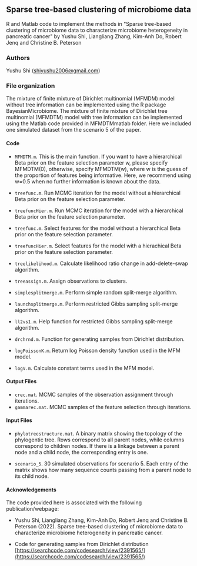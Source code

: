 ## Sparse tree-based clustering of microbiome data
R and Matlab code to implement the methods in "Sparse tree-based clustering of microbiome data to characterize microbiome heterogeneity in pancreatic cancer" by Yushu Shi, Liangliang Zhang, Kim-Anh Do, Robert Jenq and Christine B. Peterson

### Authors
Yushu Shi (shiyushu2006@gmail.com)

### File organization

The mixture of finite mixture of Dirichlet multinomial (MFMDM) model without tree information can be implemented using the R package BayesianMicrobiome. The mixture of finite mixture of Dirichlet tree multinomial (MFMDTM) model with tree information can be implemented using the Matlab code provided in MFMDTMmatlab folder. Here we included one simulated dataset from the scenario 5 of the paper. 

#### Code

- `MFMDTM.m`. This is the main function. If you want to have a hierarchical Beta prior on the feature selection parameter w, please specify MFMDTM(0), otherwise, specify MFMDTM(w), where w is the guess of the proportion of features being informative. Here, we recommend using w=0.5 when no further information is known about the data.

- `treefunc.m`. Run MCMC iteration for the model without a hierarchical Beta prior on the feature selection parameter.

- `treefuncHier.m`. Run MCMC iteration for the model with a hierarchical Beta prior on the feature selection parameter.

- `treefunc.m`. Select features for the model without a hierarchical Beta prior on the feature selection parameter.

- `treefuncHier.m`. Select features for the model with a hierachical Beta prior on the feature selection parameter.

- `treelikelihood.m`. Calculate likelihood ratio change in add-delete-swap algorithm.

- `treeassign.m`. Assign observations to clusters.

- `simplesplitmerge.m`. Perform simple random split-merge algorithm.

- `launchsplitmerge.m`. Perform restricted Gibbs sampling split-merge algorithm.

- `ll2vs1.m`. Help function for restricted Gibbs sampling split-merge algorithm.

- `drchrnd.m`. Function for generating samples from Dirichlet distribution.

- `logPoissonK.m`. Return log Poisson density function used in the MFM model.

- `logV.m`. Calculate constant terms used in the MFM model.

#### Output Files

- `crec.mat`. MCMC samples of the observation assignment through iterations.
- `gammarec.mat`. MCMC samples of the feature selection through iterations.

#### Input Files
- `phylotreestructure.mat`. A binary matrix showing the topology of the phylogentic tree. Rows correspond to all parent nodes, while columns correspond to children nodes. If there is a linkage between a parent node and a child node, the corresponding entry is one.

- `scenario_5`. 30 simulated observations for scenario 5. Each entry of the matrix shows how many sequence counts passing from a parent node to its child node.

#### Acknowledgements

The code provided here is associated with the following publication/webpage:

- Yushu Shi, Liangliang Zhang, Kim-Anh Do, Robert Jenq and Christine B. Peterson (2022). Sparse tree-based clustering of microbiome data to characterize microbiome heterogeneity in pancreatic cancer. 

- Code for generating samples from Dirichlet distribution [https://searchcode.com/codesearch/view/2391565/](https://searchcode.com/codesearch/view/2391565/)


